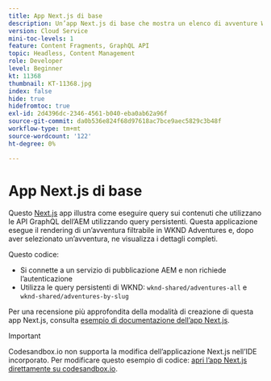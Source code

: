 ```yaml
---
title: App Next.js di base
description: Un’app Next.js di base che mostra un elenco di avventure WKND e i relativi dettagli
version: Cloud Service
mini-toc-levels: 1
feature: Content Fragments, GraphQL API
topic: Headless, Content Management
role: Developer
level: Beginner
kt: 11368
thumbnail: KT-11368.jpg
index: false
hide: true
hidefromtoc: true
exl-id: 2d4396dc-2346-4561-b040-eba0ab62a96f
source-git-commit: da0b536e824f68d97618ac7bce9aec5829c3b48f
workflow-type: tm+mt
source-wordcount: '122'
ht-degree: 0%

---
```


# App Next.js di base

Questo [Next.js](https://nextjs.org/) app illustra come eseguire query sui contenuti che utilizzano le API GraphQL dell’AEM utilizzando query persistenti. Questa applicazione esegue il rendering di un’avventura filtrabile in WKND Adventures e, dopo aver selezionato un’avventura, ne visualizza i dettagli completi.

Questo codice:

+ Si connette a un servizio di pubblicazione AEM e non richiede l’autenticazione
+ Utilizza le query persistenti di WKND: `wknd-shared/adventures-all` e `wknd-shared/adventures-by-slug`

Per una recensione più approfondita della modalità di creazione di questa app Next.js, consulta [esempio di documentazione dell’app Next.js](../example-apps/next-js.md).

>[!IMPORTANT]
>
> Codesandbox.io non supporta la modifica dell’applicazione Next.js nell’IDE incorporato. Per modificare questo esempio di codice: [apri l’app Next.js direttamente su codesandbox.io](https://codesandbox.io/s/wknd-next-js-app-u8x5f8).

